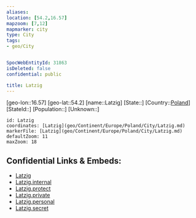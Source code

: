 ```yaml
---
aliases: 
location: [54.2,16.57]
mapzoom: [7,12] 
mapmarker: city 
type: City
tags:
- geo/City


SpocWebEntityId: 31863
isDeleted: false
confidential: public

title: Latzig
---
```

[geo-lon::16.57]
[geo-lat::54.2]
[name::Latzig]
[State::]
[Country::[Poland](geo/Continent/Europe/Poland.md)]
[StateId::]
[Population::]
[Unknown::]


```leaflet
id: Latzig
coordinates: [Latzig](geo/Continent/Europe/Poland/City/Latzig.md)
markerFile: [Latzig](geo/Continent/Europe/Poland/City/Latzig.md)
defaultZoom: 11 
maxZoom: 18
```


## Confidential Links & Embeds: 
- [Latzig](../../../../../../_public/geo/Continent/Europe/Poland/City/Latzig.md) 
- [Latzig.internal](../../../../../../_internal/geo/Continent/Europe/Poland/City/Latzig.internal.md) 
- [Latzig.protect](../../../../../../_protect/geo/Continent/Europe/Poland/City/Latzig.protect.md) 
- [Latzig.private](../../../../../../_private/geo/Continent/Europe/Poland/City/Latzig.private.md) 
- [Latzig.personal](../../../../../../_personal/geo/Continent/Europe/Poland/City/Latzig.personal.md) 
- [Latzig.secret](../../../../../../_secret/geo/Continent/Europe/Poland/City/Latzig.secret.md) 
